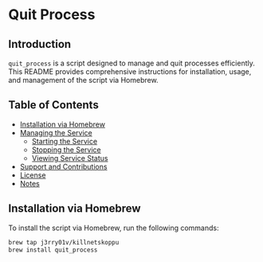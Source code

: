 # Quit Process

## Introduction

`quit_process` is a script designed to manage and quit processes efficiently. This README provides comprehensive instructions for installation, usage, and management of the script via Homebrew.

## Table of Contents

- [Installation via Homebrew](#installation-via-homebrew)
- [Managing the Service](#managing-the-service)
  - [Starting the Service](#starting-the-service)
  - [Stopping the Service](#stopping-the-service)
  - [Viewing Service Status](#viewing-service-status)
- [Support and Contributions](#support-and-contributions)
- [License](#license)
- [Notes](#notes)

## Installation via Homebrew

To install the script via Homebrew, run the following commands:

```bash
brew tap j3rry01v/killnetskoppu
brew install quit_process
